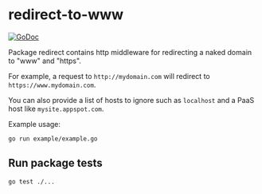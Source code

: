 # redirect-to-www

[![GoDoc](https://godoc.org/github.com/briangershon/redirect-to-www?status.svg)](https://godoc.org/github.com/briangershon/redirect-to-www)

Package redirect contains http middleware for redirecting a naked domain to "www" and "https".

For example, a request to `http://mydomain.com` will redirect to `https://www.mydomain.com`.

You can also provide a list of hosts to ignore such as `localhost` and a PaaS host like `mysite.appspot.com`.

Example usage:

    go run example/example.go

## Run package tests

    go test ./...

